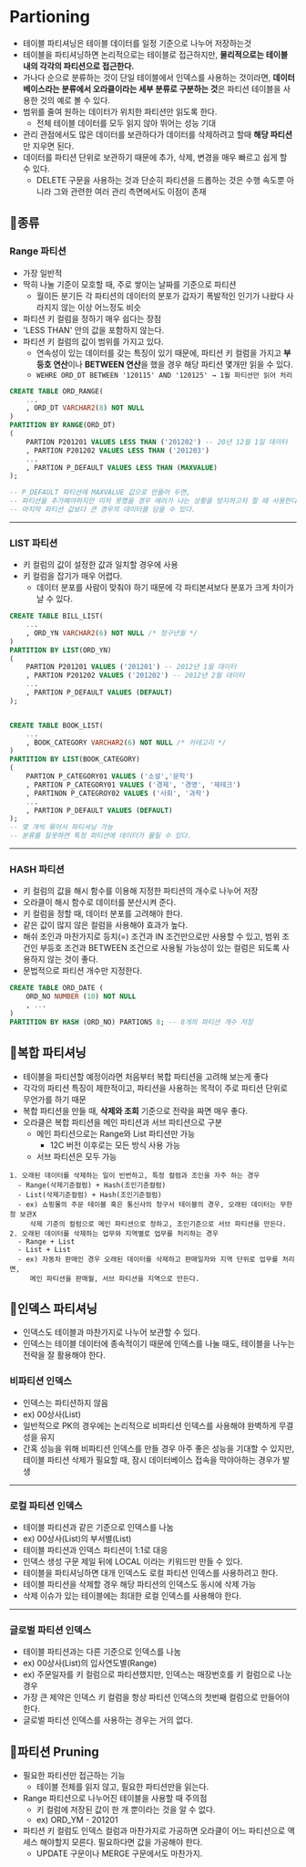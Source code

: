 # Partioning

- 테이블 파티셔닝은 테이블 데이터를 일정 기준으로 나누어 저장하는것
- 테이블을 파티셔닝하면 논리적으로는 테이블로 접근하지만, **물리적으로는 테이블 내의 각각의 파티션으로 접근한다.**
- 가나다 순으로 분류하는 것이 단일 테이블에서 인덱스를 사용하는 것이라면, **데이터베이스라는 분류에서 오라클이라는 세부 분류로 구분하는 것**은 파티션 테이블을 사용한 것의 예로 볼 수 있다.
- 범위를 줄여 원하는 데이터가 위치한 파티션만 읽도록 한다.
	- 전체 테이블 데이터를 모두 읽지 않아 뛰어는 성능 기대
- 관리 관점에서도 많은 데이터를 보관하다가 데이터를 삭제하려고 할때 **해당 파티션**만 지우면 된다.
- 데이터를 파티션 단위로 보관하기 때문에 추가, 삭제, 변경을 매우 빠르고 쉽게 할 수 있다.
	- DELETE 구문을 사용하는 것과 단순히 파티션을 드롭하는 것은 수행 속도뿐 아니라 그와 관련한 여러 관리 측면에서도 이점이 존재

## 🦢종류

### Range 파티션
- 가장 일반적
- 딱히 나눌 기준이 모호할 때, 주로 쌓이는 날짜를 기준으로 파티션
	- 월이든 분기든 각 파티션의 데이터의 분포가 갑자기 폭발적인 인기가 나왔다 사라지지 않는 이상 어느정도 비슷
- 파티션 키 컬럼을 정하기 매우 쉽다는 장점
- 'LESS THAN' 안의 값을 포함하지 않는다.
- 파티션 키 컬럼의 값이 범위를 가지고 있다.
	- 연속성이 있는 데이터를 갖는 특징이 있기 때문에, 파티션 키 컬럼을 가지고 **부등호 연산**이나 **BETWEEN 연산**을 했을 경우 해당 파티션 몇개만 읽을 수 있다.
	- ```WEHRE ORD_DT BETWEEN '120115' AND '120125' → 1월 파티션만 읽어 처리```
```sql
CREATE TABLE ORD_RANGE(
	...
	, ORD_DT VARCHAR2(8) NOT NULL
)
PARTITION BY RANGE(ORD_DT)
(
	PARTION P201201 VALUES LESS THAN ('201202') -- 20년 12월 1일 데이터
	, PARTION P201202 VALUES LESS THAN ('201203')
	...
	, PARTION P_DEFAULT VALUES LESS THAN (MAXVALUE)
);

-- P_DEFAULT 파티션에 MAXVALUE 값으로 만들어 두면, 
-- 파티션을 추가해야하지만 미처 못했을 경우 에러가 나는 상황을 방지하고자 할 때 사용한다.
-- 마지막 파티션 값보다 큰 경우의 데이터를 담을 수 있다.
```
<hr/>

### LIST 파티션
- 키 컬럼의 값이 설정한 값과 일치할 경우에 사용
- 키 컬럼을 잡기가 매우 어렵다.
	- 데이터 분포를 사람이 맞춰야 하기 때문에 각 파티본셔보다 분포가 크게 차이가 날 수 있다.

```sql
CREATE TABLE BILL_LIST(
	...
	, ORD_YN VARCHAR2(6) NOT NULL /* 청구년월 */
)
PARTITION BY LIST(ORD_YN)
(
	PARTION P201201 VALUES ('201201') -- 2012년 1월 데이터
	, PARTION P201202 VALUES ('201202') -- 2012년 2월 데이터
	...
	, PARTION P_DEFAULT VALUES (DEFAULT)
);


CREATE TABLE BOOK_LIST(
	...
	, BOOK_CATEGORY VARCHAR2(6) NOT NULL /* 카테고리 */
)
PARTITION BY LIST(BOOK_CATEGORY)
(
	PARTION P_CATEGORY01 VALUES ('소설','문학')
	, PARTION P_CATEGORY01 VALUES ('경제', '경영', '제테크') 
	, PARTINON P_CATEGROY02 VALUES ('사회', '과학')
	...
	, PARTION P_DEFAULT VALUES (DEFAULT)
);
-- 몇 개씩 묶어서 파티셔닝 가능 
-- 분류를 잘못하면 특정 파티션에 데이터가 몰릴 수 있다.
```
<hr/>

### HASH 파티션
- 키 컬럼의 값을 해시 함수를 이용해 지정한 파티션의 개수로 나누어 저장
- 오라클이 해시 함수로 데이터를 분산시켜 준다.
- 키 컬럼을 정할 때, 데이터 분포를 고려해야 한다.
- 같은 값이 많지 않은 컬럼을 사용해야 효과가 높다.
- 해쉬 조인과 마찬가지로 등치(=) 조건과 IN 조건만으로만 사용할 수 있고, 범위 조건인 부등호 조건과 BETWEEN 조건으로 사용될 가능성이 있는 컬럼은 되도록 사용하지 않는 것이 좋다.
- 문법적으로 파티션 개수만 지정한다.
```sql
CREATE TABLE ORD_DATE (
	ORD_NO NUMBER (10) NOT NULL
	, ...
)
PARTITION BY HASH (ORD_NO) PARTIONS 8; -- 8개의 파티션 개수 저징
```

## 🐇복합 파티셔닝
- 테이블을 파티션할 예정이라면 처음부터 복합 파티션을 고려해 보는게 좋다
- 각각의 파티션 특징이 제한적이고, 파티션을 사용하는 목적이 주로 파티션 단위로 무언가를 하기 때문
- 복합 파티션을 만들 때, **삭제와 조회** 기준으로 전략을 짜면 매우 좋다.
- 오라클은 복합 파티션을 메인 파티션과 서브 파티션으로 구분
	- 메인 파티션으로는 Range와 List 파티션만 가능
		- 12C 버전 이후로는 모든 방식 사용 가능
	- 서브 파티션은 모두 가능
```
1. 오래된 데이터를 삭제하는 일이 빈번하고, 특정 컬럼과 조인을 자주 하는 경우
  - Range(삭제기준컬럼) + Hash(조인기준컬럼)
  - List(삭제기준컬럼) + Hash(조인기준컬럼)
  - ex) 쇼핑몰의 주문 테이블 혹은 통신사의 청구서 테이블의 경우, 오래된 데이터는 무한정 보관X
     삭제 기준의 컬럼으로 메인 파티션으로 정하고, 조인기준으로 서브 파티션을 만든다.
2. 오래된 데이터를 삭제하는 업무와 지역별로 업무를 처리하는 경우
  - Range + List
  - List + List
  - ex) 자동차 판매인 경우 오래된 데이터를 삭제하고 판매일자와 지역 단위로 업무를 처리면, 
     메인 파티션을 판매월, 서브 파티션을 지역으로 만든다.
```

## 🐏인덱스 파티셔닝
- 인덱스도 테이블과 마찬가지로 나누어 보관할 수 있다.
- 인덱스는 테이블 데이터에 종속적이기 때문에 인덱스를 나눌 때도, 테이블을 나누는 전략을 잘 활용해야 한다.

### 비파티션 인덱스
- 인덱스는 파티션하지 않음
- ex) 00상사(List)
- 일반적으로 PK의 경우에는 논리적으로 비파티션 인덱스를 사용해야 완벽하게 무결성을 유지
- 간혹 성능을 위해 비파티션 인덱스를 만들 경우 아주 좋은 성능을 기대할 수 있지만, 테이블 파티션 삭제가 필요할 때, 잠시 데이터베이스 접속을 막야아하는 경우가 발생
<hr/>

### 로컬 파티션 인덱스
- 테이블 파티션과 같은 기준으로 인덱스를 나눔
- ex) 00상사(List)의 부서별(List)
- 테이블 파티션과 인덱스 파티션이 1:1로 대응
- 인덱스 생성 구문 제일 뒤에 LOCAL 이라는 키워드만 만들 수 있다.
- 테이블을 파티셔닝하면 대개 인덱스도 로컬 파티션 인덱스를 사용하려고 한다.
- 테이블 파티션을 삭제할 경우 해당 파티션의 인덱스도 동시에 삭제 가능
- 삭제 이슈가 있는 테이블에는 최대한 로컬 인덱스를 사용해야 한다.
<hr/>

### 글로벌 파티션 인덱스
- 테이블 파티션과는 다른 기준으로 인덱스를 나눔
- ex) 00상사(List)의 입사연도별(Range)
- ex) 주문일자를 키 컬럼으로 파티션했지만, 인덱스는 매장번호를 키 컬럼으로 나눈 경우
- 가장 큰 제약은 인덱스 키 컬럼을 항상 파티션 인덱스의 첫번째 컬럼으로 만들어야 한다.
- 글로벌 파티션 인덱스를 사용하는 경우는 거의 없다.

## 🐄파티션 Pruning
- 필요한 파티션만 접근하는 기능
	- 테이블 전체를 읽지 않고, 필요한 파티션만을 읽는다.
- Range 파티션으로 나누어진 테이블을 사용할 때 주의점
	- 키 컬럼에 저장된 값이 한 개 뿐이라는 것을 알 수 없다.
	- ex) ORD_YM - 201201
- 파티션 키 컬럼도 인덱스 컬럼과 마찬가지로 가공하면 오라클이 어느 파티션으로 액세스 해야할지 모른다. 필요하다면 값을 가공해야 한다.
	- UPDATE 구문이나 MERGE 구문에서도 마찬가지.